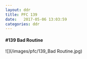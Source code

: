 ```yaml
---
layout: ddr
title: PFC 139
date:   2017-05-06 13:03:59
categories: ddr
---
```


#### **#139** Bad Routine
![](/images/pfc/139_Bad Routine.jpg)
